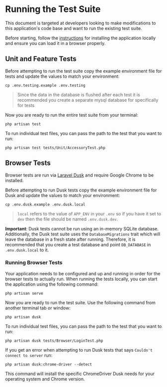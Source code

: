# Running the Test Suite

This document is targeted at developers looking to make modifications to this application's code base and want to run the existing test suite.

Before starting, follow the [instructions](README.md#installation) for installing the application locally and ensure you can load it in a browser properly.

## Unit and Feature Tests

Before attempting to run the test suite copy the example environment file for tests and update the values to match your environment:

`cp .env.testing.example .env.testing`
> Since the data in the database is flushed after each test it is recommended you create a separate mysql database for specifically for tests

Now you are ready to run the entire test suite from your terminal:

`php artisan test`

To run individual test files, you can pass the path to the test that you want to run:

`php artisan test tests/Unit/AccessoryTest.php`

## Browser Tests 

Browser tests are run via [Laravel Dusk](https://laravel.com/docs/8.x/dusk) and require Google Chrome to be installed.

Before attempting to run Dusk tests copy the example environment file for Dusk and update the values to match your environment:

`cp .env.dusk.example .env.dusk.local`
> `local` refers to the value of `APP_ENV` in your `.env` so if you have it set to `dev` then the file should be named `.env.dusk.dev`.

**Important**: Dusk tests cannot be run using an in-memory SQLite database. Additionally, the Dusk test suite uses the `DatabaseMigrations` trait which will leave the database in a fresh state after running. Therefore, it is recommended that you create a test database and point `DB_DATABASE` in `.env.dusk.local` to it.  

### Running Browser Tests

Your application needs to be configured and up and running in order for the browser tests to actually run. When running the tests locally, you can start the application using the following command:

`php artisan serve`

Now you are ready to run the test suite. Use the following command from another terminal tab or window:

`php artisan dusk`

To run individual test files, you can pass the path to the test that you want to run:

`php artisan dusk tests/Browser/LoginTest.php`

If you get an error when attempting to run Dusk tests that says `Couldn't connect to server` run:

`php artisan dusk:chrome-driver --detect`

This command will install the specific ChromeDriver Dusk needs for your operating system and Chrome version.
